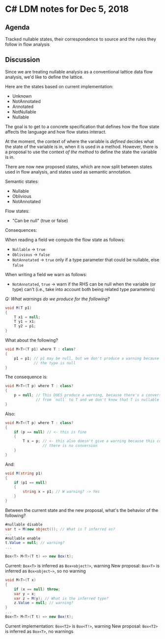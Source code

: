 
# C# LDM notes for Dec 5, 2018

## Agenda

Tracked nullable states, their correspondence to source and the rules they follow in flow analysis

## Discussion

Since we are treating nullable analysis as a conventional lattice data flow analysis,
we'd like to define the lattice.

Here are the states based on current implementation:

* Unknown
* NotAnnotated
* Annotated
* NotNullable
* Nullable

The goal is to get to a concrete specification that defines how the flow state
affects the language and how flow states interact.

At the moment, the context of where the variable is *defined* decides what the
state of the variable is in, when it is used in a method. However, there is a
proposal to use the context *of the method* to define the state the variable
is in.

There are now new proposed states, which are now split between states used in
flow analysis, and states used as semantic annotation.

Semantic states:

* Nullable
* Oblivious
* NotAnnotated

Flow states:

* "Can be null" (true or false)

Consequences:

When reading a field we compute the flow state as follows:

* `Nullable` -> `true`
* `Oblivious` -> `false`
* `NotAnnotated` -> `true` only if a type parameter that could be nullable,
  else `false`

When writing a field we warn as follows:

* `NotAnnotated`, `true` -> warn if the RHS can be null when the variable (or
   type) can't (i.e., take into account both being related type parameters)

*Q: What warnings do we produce for the following?*

```C#
void M(T p1)
{
    T x1 = null;
    T y1 = x1;
    T y2 = p1;
}
```

What about the following?

```C#
void M<T>(T p1) where T : class?
{
    p1 = p1; // p1 may be null, but we don't produce a warning because
             // the type is null
}
```

The consequence is:

```C#
void M<T>(T p) where T : class?
{
    p = null; // This DOES produce a warning, because there's a conversion
              // from `null` to T and we don't know that T is nullable
}
```

Also:

```C#
void M<T>(T p) where T : class?
{
    if (p == null) // <- this is fine
    {
        T x = p; // <- this also doesn't give a warning because this code
                 // there is no conversion
    }
}
```

And:

```C#
void M(string p1)
{
    if (p1 == null)
    {
        string x = p1; // W warning? -> Yes
    }
}
```


Between the current state and the new proposal, what's the behavior of the following?

```C#
#nullable disable
var t = M(new object()); // What is T inferred as?
...
#nullable enable
t.Value = null; // warning?
...

Box<T> M<T>(T t) => new Box(t);
```

Current: `Box<T>` is inferred as `Box<object!>`, warning
New proposal: `Box<T>` is inferred as `Box<object~>`, so no warning


```C#
void M<T>(T x) 
{
    if (x == null) throw;
    var y = x;
    var z = M(y); // What is the inferred type?
    z.Value = null; // warning?
}
...
Box<T> M<T>(T t) => new Box(t);
```

Current implementation: `Box<T2>` is `Box<T!>`, warning
New proposal: `Box<T2>` is inferred as `Box<T>`, no warnings
